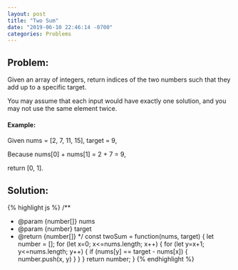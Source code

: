 ```yaml
---
layout: post
title: "Two Sum"
date: "2019-06-10 22:46:14 -0700"
categories: Problems
---
```


## Problem:

Given an array of integers, return indices of the two numbers such that they add up to a specific target.

You may assume that each input would have exactly one solution, and you may not use the same element twice.

#### Example:

Given nums = [2, 7, 11, 15], target = 9,

Because nums[0] + nums[1] = 2 + 7 = 9,

return [0, 1].

## Solution:

{% highlight js %}
/**
 * @param {number[]} nums
 * @param {number} target
 * @return {number[]}
 */
const twoSum = function(nums, target) {
    let number = [];
    for (let x=0; x<=nums.length; x++) {
        for (let y=x+1; y<=nums.length; y++) {
            if (nums[y] == target - nums[x]) {
                number.push(x, y)
            }
        }
    }
    return number;
}
{% endhighlight %}
